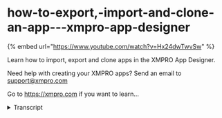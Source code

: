 # how-to-export,-import-and-clone-an-app---xmpro-app-designer
{% embed url="https://www.youtube.com/watch?v=Hx24dwTwvSw" %}



Learn how to import, export and clone apps in the XMPRO App Designer.

Need help with creating your XMPRO apps? Send an email to support@xmpro.com

Go to https://xmpro.com if you want to learn...
<details>
<summary>Transcript</summary>Learn how to import, export and clone apps in the XMPRO App Designer.

Need help with creating your XMPRO apps? Send an email to support@xmpro.com

Go to https://xmpro.com if you want to learn...
when using app designer you may want to

make copies of your apps to modify

and use in other situations this video

will show you how to export

import and clone applications to

accomplish this

i have a pre-existing application here

that i would like to export

it has a data source and a page with

some items and page integrations

to export go to the app management blade

and click the export command

this will bring up a dialog box asking

if you would like to include any

sensitive settings from your

app data connections like passwords

normally these settings are encrypted so

they cannot be read but choosing to

include the settings will store them in

the file as readable text

choosing to exclude the sensitive

settings will not save them at all and

you will need to reconfigure your

connections

after you have imported the app so that

they will still work

clicking cancel will cancel the export

once you have selected include or

exclude

the file will be downloaded to your

computer

to import the file we have go to the app

list blade and click import

here upload the file that was downloaded

if you upload a file that was exported

without being deleted

or a file that has already been imported

app designer will notice that it already

exists and notify you

if you have at least write permission to

that app you will have the option to

import the file as a new version of the

existing app

i don't want to do this so i will choose

to import as a new application

altogether

this is the default option if the app

does not already exist or if you have

or if you do not have right permission

to the existing app

the import process will allow you to

assign a name description and category

to the imported app

when you are done click save this will

import the app with the connections

pages and page data intact with you as

its owner

if you try to import an app that uses

connectors that have not been uploaded

to the app designer

you'll be shown an error page you should

upload the missing connectors and

versions

or ask your company's administrator to

do so before trying to import again

exporting and importing is useful for

saving a file to import

a different installation of app designer

or to give to someone else to use

but if you want to copy an existing app

for yourself you can clone it to skip a

lot of steps

go to the app management blade and click

the clone button give the app a new name

and select the version to copy then

select ok

a brand new cup of the app with you as

its owner will be created

this has been how to export import and

clone an app in the app designer

thank you for watching
</details>